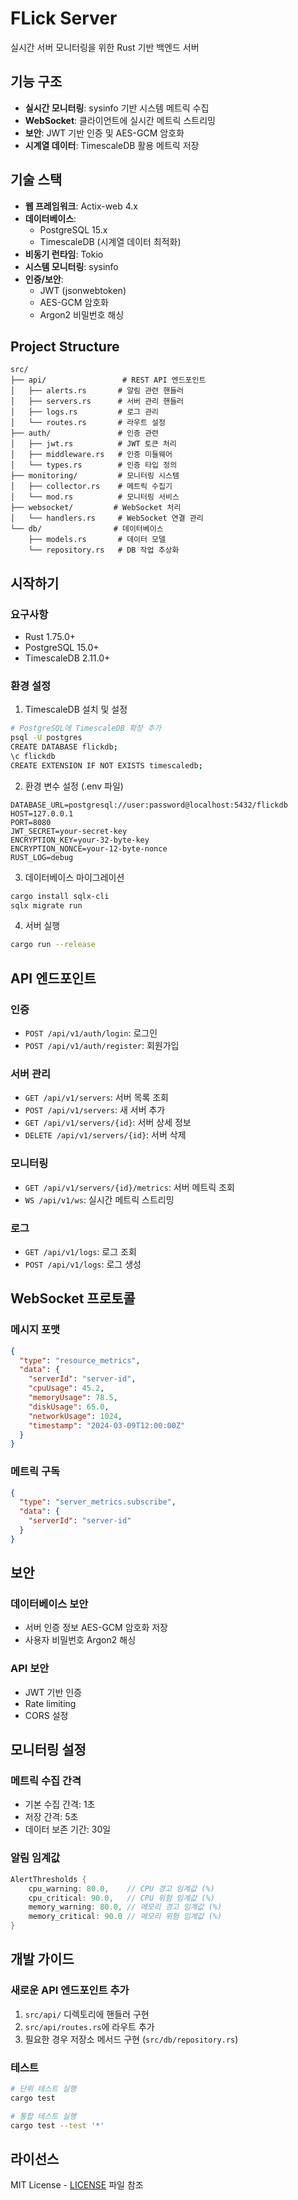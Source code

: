 # FLick Server

실시간 서버 모니터링을 위한 Rust 기반 백엔드 서버

## 기능 구조

- **실시간 모니터링**: sysinfo 기반 시스템 메트릭 수집
- **WebSocket**: 클라이언트에 실시간 메트릭 스트리밍
- **보안**: JWT 기반 인증 및 AES-GCM 암호화
- **시계열 데이터**: TimescaleDB 활용 메트릭 저장

## 기술 스택

- **웹 프레임워크**: Actix-web 4.x
- **데이터베이스**: 
  - PostgreSQL 15.x
  - TimescaleDB (시계열 데이터 최적화)
- **비동기 런타임**: Tokio
- **시스템 모니터링**: sysinfo
- **인증/보안**:
  - JWT (jsonwebtoken)
  - AES-GCM 암호화
  - Argon2 비밀번호 해싱

## Project Structure
```
src/
├── api/                 # REST API 엔드포인트
│   ├── alerts.rs       # 알림 관련 핸들러
│   ├── servers.rs      # 서버 관리 핸들러
│   ├── logs.rs         # 로그 관리
│   └── routes.rs       # 라우트 설정
├── auth/               # 인증 관련
│   ├── jwt.rs          # JWT 토큰 처리
│   ├── middleware.rs   # 인증 미들웨어
│   └── types.rs        # 인증 타입 정의
├── monitoring/         # 모니터링 시스템
│   ├── collector.rs    # 메트릭 수집기
│   └── mod.rs          # 모니터링 서비스
├── websocket/         # WebSocket 처리
│   └── handlers.rs     # WebSocket 연결 관리
└── db/                # 데이터베이스
    ├── models.rs       # 데이터 모델
    └── repository.rs   # DB 작업 추상화
```

## 시작하기

### 요구사항

- Rust 1.75.0+
- PostgreSQL 15.0+
- TimescaleDB 2.11.0+

### 환경 설정

1. TimescaleDB 설치 및 설정
```bash
# PostgreSQL에 TimescaleDB 확장 추가
psql -U postgres
CREATE DATABASE flickdb;
\c flickdb
CREATE EXTENSION IF NOT EXISTS timescaledb;
```

2. 환경 변수 설정 (.env 파일)
```env
DATABASE_URL=postgresql://user:password@localhost:5432/flickdb
HOST=127.0.0.1
PORT=8080
JWT_SECRET=your-secret-key
ENCRYPTION_KEY=your-32-byte-key
ENCRYPTION_NONCE=your-12-byte-nonce
RUST_LOG=debug
```

3. 데이터베이스 마이그레이션
```bash
cargo install sqlx-cli
sqlx migrate run
```

4. 서버 실행
```bash
cargo run --release
```

## API 엔드포인트

### 인증
- `POST /api/v1/auth/login`: 로그인
- `POST /api/v1/auth/register`: 회원가입

### 서버 관리
- `GET /api/v1/servers`: 서버 목록 조회
- `POST /api/v1/servers`: 새 서버 추가
- `GET /api/v1/servers/{id}`: 서버 상세 정보
- `DELETE /api/v1/servers/{id}`: 서버 삭제

### 모니터링
- `GET /api/v1/servers/{id}/metrics`: 서버 메트릭 조회
- `WS /api/v1/ws`: 실시간 메트릭 스트리밍

### 로그
- `GET /api/v1/logs`: 로그 조회
- `POST /api/v1/logs`: 로그 생성

## WebSocket 프로토콜

### 메시지 포맷
```json
{
  "type": "resource_metrics",
  "data": {
    "serverId": "server-id",
    "cpuUsage": 45.2,
    "memoryUsage": 78.5,
    "diskUsage": 65.0,
    "networkUsage": 1024,
    "timestamp": "2024-03-09T12:00:00Z"
  }
}
```

### 메트릭 구독
```json
{
  "type": "server_metrics.subscribe",
  "data": {
    "serverId": "server-id"
  }
}
```

## 보안

### 데이터베이스 보안
- 서버 인증 정보 AES-GCM 암호화 저장
- 사용자 비밀번호 Argon2 해싱

### API 보안
- JWT 기반 인증
- Rate limiting
- CORS 설정

## 모니터링 설정

### 메트릭 수집 간격
- 기본 수집 간격: 1초
- 저장 간격: 5초
- 데이터 보존 기간: 30일

### 알림 임계값
```rust
AlertThresholds {
    cpu_warning: 80.0,    // CPU 경고 임계값 (%)
    cpu_critical: 90.0,   // CPU 위험 임계값 (%)
    memory_warning: 80.0, // 메모리 경고 임계값 (%)
    memory_critical: 90.0 // 메모리 위험 임계값 (%)
}
```

## 개발 가이드

### 새로운 API 엔드포인트 추가
1. `src/api/` 디렉토리에 핸들러 구현
2. `src/api/routes.rs`에 라우트 추가
3. 필요한 경우 저장소 메서드 구현 (`src/db/repository.rs`)

### 테스트
```bash
# 단위 테스트 실행
cargo test

# 통합 테스트 실행
cargo test --test '*'
```

## 라이선스

MIT License - [LICENSE](LICENSE) 파일 참조